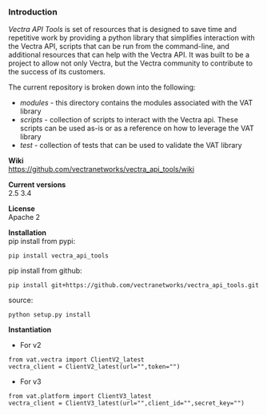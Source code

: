 ### Introduction
_Vectra API Tools_ is set of resources that is designed to save time and repetitive work by providing a python library that simplifies interaction with the Vectra API, scripts that can be run from the command-line, and additional resources that can help with the Vectra API. It was built to be a project to allow not only Vectra, but the Vectra community to contribute to the success of its customers.

The current repository is broken down into the following:
* _modules_ - this directory contains the modules associated with the VAT library
* _scripts_ - collection of scripts to interact with the Vectra api. These scripts can be used as-is or as a reference on how to leverage the VAT library
* _test_ - collection of tests that can be used to validate the VAT library

**Wiki**  
https://github.com/vectranetworks/vectra_api_tools/wiki

**Current versions**  
2.5
3.4

**License**  
Apache 2

**Installation**  
pip install from pypi:  
```
pip install vectra_api_tools
```
pip install from github:
```
pip install git+https://github.com/vectranetworks/vectra_api_tools.git
```
source:
```
python setup.py install
```

**Instantiation**
* For v2
```
from vat.vectra import ClientV2_latest
vectra_client = ClientV2_latest(url="",token="")
```
* For v3
```
from vat.platform import ClientV3_latest
vectra_client = ClientV3_latest(url="",client_id="",secret_key="")
```

